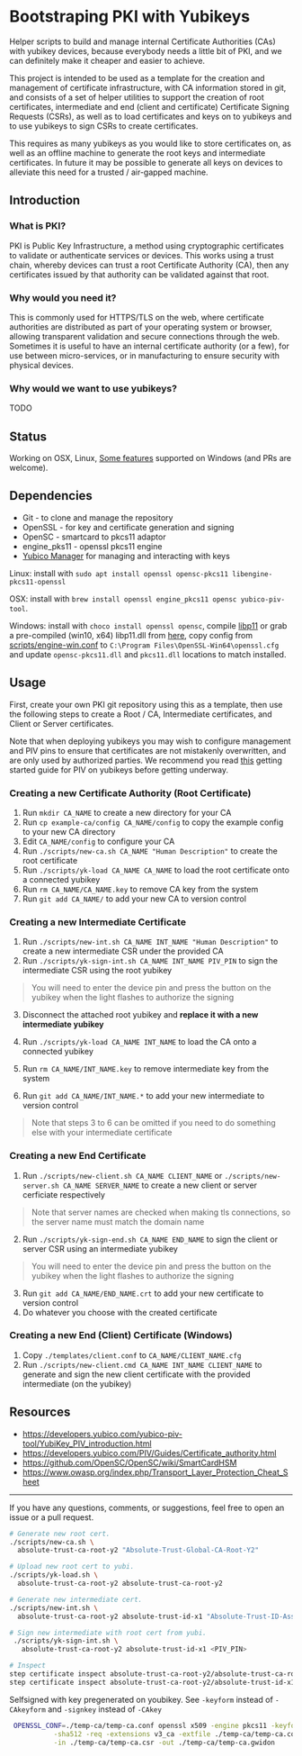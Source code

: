 # Bootstraping PKI with Yubikeys

Helper scripts to build and manage internal Certificate Authorities (CAs) with yubikey devices, because everybody needs a little bit of PKI, and we can definitely make it cheaper and easier to achieve.

This project is intended to be used as a template for the creation and management of certificate infrastructure, with CA information stored in git, and consists of a set of helper utilities to support the creation of root certificates, intermediate and end (client and certificate) Certificate Signing Requests (CSRs), as well as to load certificates and keys on to yubikeys and to use yubikeys to sign CSRs to create certificates.

This requires as many yubikeys as you would like to store certificates on, as well as an offline machine to generate the root keys and intermediate certificates. 
In future it may be possible to generate all keys on devices to alleviate this need for a trusted / air-gapped machine.


## Introduction

### What is PKI?

PKI is Public Key Infrastructure, a method using cryptographic certificates to validate or authenticate services or devices. 
This works using a trust chain, whereby devices can trust a root Certificate Authority (CA), then any certificates issued by that authority can be validated against that root.


### Why would you need it?

This is commonly used for HTTPS/TLS on the web, where certificate authorities are distributed as part of your operating system or browser, allowing transparent validation and secure connections through the web.
Sometimes it is useful to have an internal certificate authority (or a few), for use between micro-services, or in manufacturing to ensure security with physical devices.

### Why would we want to use yubikeys?

TODO


## Status

Working on OSX, Linux, [Some features](https://github.com/ryankurte/pki/issues/9) supported on Windows (and PRs are welcome).

## Dependencies

- Git - to clone and manage the repository
- OpenSSL - for key and certificate generation and signing
- OpenSC - smartcard to pkcs11 adaptor
- engine_pks11 - openssl pkcs11 engine
- [Yubico Manager](https://developers.yubico.com/yubikey-manager/) for managing and interacting with keys

Linux: install with `sudo apt install openssl opensc-pkcs11 libengine-pkcs11-openssl`

OSX: install with `brew install openssl engine_pkcs11 opensc yubico-piv-tool`.

Windows: install with `choco install openssl opensc`, compile [libp11](https://github.com/OpenSC/libp11/blob/master/INSTALL.md) or grab a pre-compiled (win10, x64) libp11.dll from [here](https://github.com/ryankurte/pki/issues/9#issuecomment-552264822), copy config from [scripts/engine-win.conf](scripts/engine-win.conf) to `C:\Program Files\OpenSSL-Win64\openssl.cfg` and update `opensc-pkcs11.dll` and `pkcs11.dll` locations to match installed.

## Usage

First, create your own PKI git repository using this as a template, then use the following steps to create a Root / CA, Intermediate certificates, and Client or Server certificates.

Note that when deploying yubikeys you may wish to configure management and PIV pins to ensure that certificates are not mistakenly overwritten, and are only used by authorized parties. We recommend you read [this](https://developers.yubico.com/yubico-piv-tool/YubiKey_PIV_introduction.html) getting started guide for PIV on yubikeys before getting underway.

### Creating a new Certificate Authority (Root Certificate)

1. Run `mkdir CA_NAME` to create a new directory for your CA
2. Run `cp example-ca/config CA_NAME/config` to copy the example config to your new CA directory
3. Edit `CA_NAME/config` to configure your CA
4. Run `./scripts/new-ca.sh CA_NAME "Human Description"` to create the root certificate
5. Run `./scripts/yk-load CA_NAME CA_NAME` to load the root certificate onto a connected yubikey
6. Run `rm CA_NAME/CA_NAME.key` to remove CA key from the system
7. Run `git add CA_NAME/` to add your new CA to version control

### Creating a new Intermediate Certificate

1. Run `./scripts/new-int.sh CA_NAME INT_NAME "Human Description"` to create a new intermediate CSR under the provided CA
2. Run `./scripts/yk-sign-int.sh CA_NAME INT_NAME PIV_PIN` to sign the intermediate CSR using the root yubikey

  > You will need to enter the device pin and press the button on the yubikey when the light flashes to authorize the signing

3. Disconnect the attached root yubikey and **replace it with a new intermediate yubikey**

4. Run `./scripts/yk-load CA_NAME INT_NAME` to load the CA onto a connected yubikey
5. Run `rm CA_NAME/INT_NAME.key` to remove intermediate key from the system
6. Run `git add CA_NAME/INT_NAME.*` to add your new intermediate to version control
  > Note that steps 3 to 6 can be omitted if you need to do something else with your intermediate certificate

### Creating a new End Certificate

1. Run `./scripts/new-client.sh CA_NAME CLIENT_NAME` or `./scripts/new-server.sh CA_NAME SERVER_NAME` to create a new client or server cerficiate respectively
  > Note that server names are checked when making tls connections, so the server name must match the domain name
2. Run `./scripts/yk-sign-end.sh CA_NAME END_NAME` to sign the client or server CSR using an intermediate yubikey
  > You will need to enter the device pin and press the button on the yubikey when the light flashes to authorize the signing
3. Run `git add CA_NAME/END_NAME.crt` to add your new certificate to version control
4. Do whatever you choose with the created certificate


### Creating a new End (Client) Certificate (Windows)

1. Copy `./templates/client.conf` to `CA_NAME/CLIENT_NAME.cfg`
2. Run `./scripts/new-client.cmd CA_NAME INT_NAME CLIENT_NAME` to generate and sign the new client certificate with the provided intermediate (on the yubikey)


## Resources

- https://developers.yubico.com/yubico-piv-tool/YubiKey_PIV_introduction.html
- https://developers.yubico.com/PIV/Guides/Certificate_authority.html
- https://github.com/OpenSC/OpenSC/wiki/SmartCardHSM
- https://www.owasp.org/index.php/Transport_Layer_Protection_Cheat_Sheet

------

If you have any questions, comments, or suggestions, feel free to open an issue or a pull request.

```bash
# Generate new root cert.
./scripts/new-ca.sh \
  absolute-trust-ca-root-y2 "Absolute-Trust-Global-CA-Root-Y2"

# Upload new root cert to yubi.
./scripts/yk-load.sh \
  absolute-trust-ca-root-y2 absolute-trust-ca-root-y2

# Generate new intermediate cert.
./scripts/new-int.sh \
  absolute-trust-ca-root-y2 absolute-trust-id-x1 "Absolute-Trust-ID-Assurance-X1"

# Sign new intermediate with root cert from yubi.
 ./scripts/yk-sign-int.sh \
   absolute-trust-ca-root-y2 absolute-trust-id-x1 <PIV_PIN>

# Inspect
step certificate inspect absolute-trust-ca-root-y2/absolute-trust-ca-root-y2.crt
step certificate inspect absolute-trust-ca-root-y2/absolute-trust-id-x1.crt
```

Selfsigned with key pregenerated on youbikey. See `-keyform` instead of `-CAkeyform` and `-signkey` instead of `-CAkey`
```bash
 OPENSSL_CONF=./temp-ca/temp-ca.conf openssl x509 -engine pkcs11 -keyform engine -signkey "pkcs11:id=%02;type=private;pin-value=XXXXX" \
           -sha512 -req -extensions v3_ca -extfile ./temp-ca/temp-ca.conf -days=2 \
           -in ./temp-ca/temp-ca.csr -out ./temp-ca/temp-ca.gwidon
```
